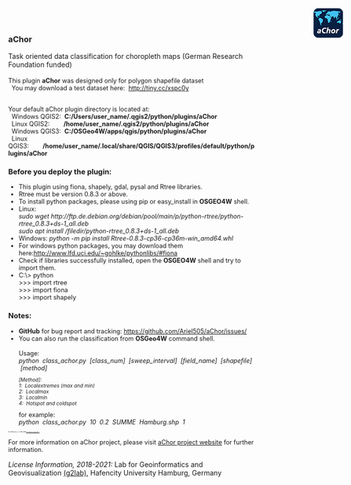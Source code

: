 <html>
<body>
<h3>aChor</h3>
<img src="https://github.com/Ariel505/aChor/blob/master/icon.png?raw=true" alt="aChor" width="60px;" style="position: absolute;top:20px;right:50px;" align="right" />
Task oriented data classification for choropleth maps (German Research Foundation funded)<br/><br />

<div id='help' style='font-size:.9em;'>
This plugin <b>aChor</b> was designed only for polygon shapefile dataset<br>
&nbsp;&nbsp;You may download a test dataset here:&nbsp;&nbsp;<a href="http://tiny.cc/xspc0y" target='_blank'>http://tiny.cc/xspc0y</a><br><br>
<p>
Your default aChor plugin directory is located at:<br>
&nbsp;&nbsp;Windows QGIS2:&nbsp;&nbsp;<b>C:/Users/user_name/.qgis2/python/plugins/aChor</b><br>
&nbsp;&nbsp;Linux QGIS2:&nbsp;&nbsp;&nbsp;&nbsp;&nbsp;&nbsp;&nbsp;&nbsp;<b>/home/user_name/.qgis2/python/plugins/aChor</b><br>
&nbsp;&nbsp;Windows QGIS3:&nbsp;&nbsp;<b>C:/OSGeo4W/apps/qgis/python/plugins/aChor</b><br>
&nbsp;&nbsp;Linux QGIS3:&nbsp;&nbsp;&nbsp;&nbsp;&nbsp;&nbsp;&nbsp;&nbsp;<b>/home/user_name/.local/share/QGIS/QGIS3/profiles/default/python/plugins/aChor</b>
<p>
<h3>Before you deploy the plugin:</h3>
<ul>
    <li>This plugin using fiona, shapely, gdal, pysal and Rtree libraries.
    <li>Rtree must be version 0.8.3 or above.
    <li>To install python packages, please using pip or easy_install in <b>OSGEO4W</b> shell.
    <li>Linux: <br><i>sudo wget http://ftp.de.debian.org/debian/pool/main/p/python-rtree/python-rtree_0.8.3+ds-1_all.deb </i><br>
	<i>sudo apt install /filedir/python-rtree_0.8.3+ds-1_all.deb</i>
    <li>Windows: <i>python -m pip install Rtree-0.8.3-cp36-cp36m-win_amd64.whl</i>
    <li>For windows python packages, you may download them here:<a href="http://www.lfd.uci.edu/~gohlke/pythonlibs/#fiona" >http://www.lfd.uci.edu/~gohlke/pythonlibs/#fiona</a>
    <li>Check if libraries successfully installed, open the <b>OSGEO4W</b> shell and try to import them.
	<li>C:\> python<br>
	&gt;&gt;&gt;&nbsp;import rtree<br>
	&gt;&gt;&gt;&nbsp;import fiona<br>
	&gt;&gt;&gt;&nbsp;import shapely
</ul>
<h3>Notes:</h3>
<ul>
    <li><b>GitHub</b> for bug report and tracking:
        <a href="https://github.com/Ariel505/aChor/issues/">https://github.com/Ariel505/aChor/issues/</a><br>
    <li>You can also run the classification from <b>OSGeo4W</b> command shell. <br><br>Usage:&nbsp;<br><i>python &nbsp;class_achor.py &nbsp;[class_num] &nbsp;[sweep_interval] &nbsp;[field_name] &nbsp;[shapefile] &nbsp;[method]</i><br>
	<p style='font-size:.8em;'><i>[Method]: <br>1: &nbsp;Localextremes (max and min) <br>2: &nbsp;Localmax <br>3: &nbsp;Localmin <br>4: &nbsp;Hotspot and coldspot</i></p>
	for example: <br><i>python &nbsp;class_achor.py &nbsp;10 &nbsp;0.2 &nbsp;SUMME &nbsp;Hamburg.shp &nbsp;1</i>
	
	
</ul>
</div>
<p style='font-size:.10em;'><b>Official QGIS Plugin Repository - for QGIS2 and QGIS3<a href="https://plugins.qgis.org/plugins/aChor/" title='aChor QGIS Plugin URL'>
https://plugins.qgis.org/plugins/aChor/
</a></b></p>
<div style='font-size:.9em;'>
<p>
For more information on aChor project, please visit <a href="http://www.geomatik-hamburg.de/g2lab/research-achor.html">aChor  project website</a> for further information.
</p>
</div>
<p>
<i> License Information, 2018-2021:</i>  Lab for Geoinformatics and Geovisualization <a href="http://www.geomatik-hamburg.de/g2lab/">(g2lab)</a>, Hafencity University Hamburg, Germany
</p>
</body>
</html>
